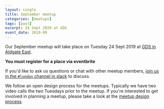 ```yaml
---
layout: single
title: September meetup
categories: [meetups]
tags: [past]
excerpt: 24 Sept 2019 at GDS
event_date: 2019-09
---
```


Our September meetup will take place on Tuesday 24 Sept 2019 at [GDS in Aldgate East](/venues/gds).

**You must register for a place via eventbrite**

If you'd like to ask us questions or chat with other meetup members, [join us in the `#london` channel in slack](https://join.slack.com/t/liberatingstructures/shared_invite/enQtNTQ1MTQwODY1NjA1LTMxZTI2Y2U3NjU0YzcyNmRlMGFiNmUzMzhkNDAxOTU3OWM3NGQ3ODAzOTQzMGQyY2QxOWQ5MjYyZmE5ODljZTI) to discuss.

We follow an open design process for the meetups. Typically we have two video calls the two Tuesdays prior to the meetup. If you're interested to get involved in planning a meetup, please take a look at the [meetup design process](/meetup-design-process).
